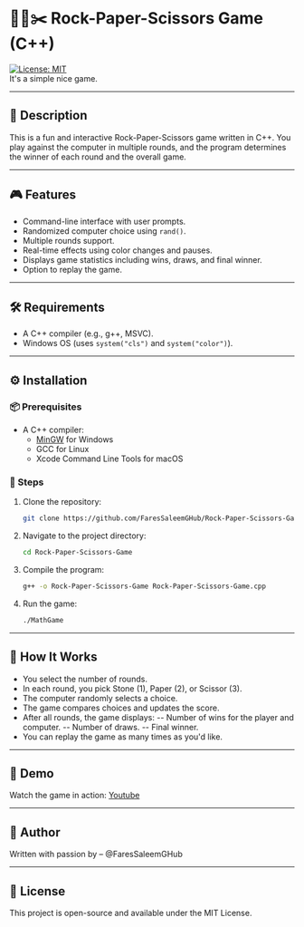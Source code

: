 # 🧱📄✂️ Rock-Paper-Scissors Game (C++)
[![License: MIT](https://img.shields.io/badge/License-MIT-yellow.svg)](LICENSE) <br>
It's a simple nice game.

---

## 📄 Description
This is a fun and interactive Rock-Paper-Scissors game written in C++. You play against the computer in multiple rounds, and the program determines the winner of each round and the overall game.

---

## 🎮 Features
- Command-line interface with user prompts.
- Randomized computer choice using `rand()`.
- Multiple rounds support.
- Real-time effects using color changes and pauses.
- Displays game statistics including wins, draws, and final winner.
- Option to replay the game.

---

## 🛠️ Requirements
- A C++ compiler (e.g., g++, MSVC).
- Windows OS (uses `system("cls")` and `system("color")`).

---

## ⚙️ Installation
### 📦 Prerequisites
- A C++ compiler:
  - [MinGW](http://www.mingw.org/) for Windows
  - GCC for Linux
  - Xcode Command Line Tools for macOS

### 🧭 Steps
1. Clone the repository:
   ```bash
   git clone https://github.com/FaresSaleemGHub/Rock-Paper-Scissors-Game.git
   
2. Navigate to the project directory:
   ```bash
   cd Rock-Paper-Scissors-Game
3. Compile the program:
   ```bash
   g++ -o Rock-Paper-Scissors-Game Rock-Paper-Scissors-Game.cpp
4. Run the game:
   ```bash
   ./MathGame

---
   
## 🧠 How It Works
- You select the number of rounds.
- In each round, you pick Stone (1), Paper (2), or Scissor (3).
- The computer randomly selects a choice.
- The game compares choices and updates the score.
- After all rounds, the game displays:
-- Number of wins for the player and computer.
-- Number of draws.
-- Final winner.
- You can replay the game as many times as you'd like.

---

## 🎥 Demo
Watch the game in action: [Youtube](https://www.youtube.com/watch?v=dQjE-pSBYrw)

---

## 👤 Author
Written with passion by – @FaresSaleemGHub

---

## 📜 License
This project is open-source and available under the MIT License.
